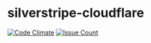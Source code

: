 # silverstripe-cloudflare

[![Code Climate](https://codeclimate.com/repos/5804153fd56e321d3c001d17/badges/a114b5f6df7ea6eb57a1/gpa.svg)](https://codeclimate.com/repos/5804153fd56e321d3c001d17/feed) [![Issue Count](https://codeclimate.com/repos/5804153fd56e321d3c001d17/badges/a114b5f6df7ea6eb57a1/issue_count.svg)](https://codeclimate.com/repos/5804153fd56e321d3c001d17/feed)